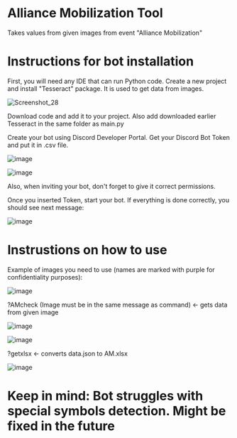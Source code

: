 # Alliance Mobilization Tool

Takes values from given images from event "Alliance Mobilization"

# Instructions for bot installation

First, you will need any IDE that can run Python code. Create a new project and install "Tesseract" package. It is used to get data from images.

![Screenshot_28](https://github.com/user-attachments/assets/d552cecd-e203-4c5f-85e0-21c44ff92533)

Download code and add it to your project. Also add downloaded earlier Tesseract in the same folder as main.py

Create your bot using Discord Developer Portal. Get your Discord Bot Token and put it in .csv file.

![image](https://github.com/user-attachments/assets/9f3b2f0d-dc96-454b-bbcc-b3a54b886936)

![image](https://github.com/user-attachments/assets/642919a4-ed36-4745-8c36-df5afc9e2e20)

Also, when inviting your bot, don't forget to give it correct permissions.

Once you inserted Token, start your bot. If everything is done correctly, you should see next message: 

![image](https://github.com/user-attachments/assets/2becdb57-1e0b-4c03-a00c-ad63a043dc92)

# Instrustions on how to use

Example of images you need to use (names are marked with purple for confidentiality purposes):

![image](https://github.com/user-attachments/assets/3874335c-396a-4f57-bd37-2711e446f296)

?AMcheck (Image must be in the same message as command) <- gets data from given image

![image](https://github.com/user-attachments/assets/48240347-dfe0-4f87-b9a0-78106297ea55)

![image](https://github.com/user-attachments/assets/f6919b5f-d60a-46e3-bfcc-2f7ff87957ff)

?getxlsx <- converts data.json to AM.xlsx

![image](https://github.com/user-attachments/assets/0b1440ca-a04b-4626-84b2-848884385d70)

# Keep in mind: Bot struggles with special symbols detection. Might be fixed in the future
